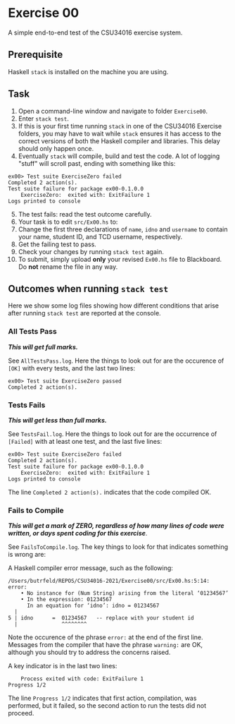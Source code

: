 # Exercise 00

A simple end-to-end test of the CSU34016 exercise system.

## Prerequisite

Haskell `stack` is installed on the machine you are using.


## Task

1. Open a command-line window and navigate to folder `Exercise00`.
2. Enter `stack test`. 
3. If this is your first time running `stack` in one of the CSU34016 Exercise folders, you may have to wait while `stack` ensures it has access to the correct versions of both the Haskell compiler and libraries. This delay should only happen once.
4. Eventually `stack` will compile, build and test the code. A lot of logging "stuff" will scroll past, ending with something like this:

```
ex00> Test suite ExerciseZero failed
Completed 2 action(s).
Test suite failure for package ex00-0.1.0.0
    ExerciseZero:  exited with: ExitFailure 1
Logs printed to console
```
5. The test fails: read the test outcome carefully. 
6. Your task is to edit `src/Ex00.hs` to:
  1. Change the first three declarations of `name`, `idno` and `username` to contain your name, student ID, and TCD username, respectively.
  2. Get the failing test to pass. 
  3. Check your changes by running `stack test` again.
7. To submit, simply upload **only** your revised `Ex00.hs` file to Blackboard. Do **not** rename the file in any way.

## Outcomes when running `stack test`

Here we show some log files showing how different conditions
that arise after running `stack test` are reported at the console.

### All Tests Pass

***This will get full marks.***


See `AllTestsPass.log`. Here the things to look out for are the occurence of `[OK]` with every tests, and the last two lines:

```
ex00> Test suite ExerciseZero passed
Completed 2 action(s).
```


### Tests Fails

***This will get less than full marks.***

See `TestsFail.log`. Here the things to look out for are the occurrence of `[Failed]` with at least one test, and the last five lines:

```
ex00> Test suite ExerciseZero failed
Completed 2 action(s).
Test suite failure for package ex00-0.1.0.0
    ExerciseZero:  exited with: ExitFailure 1
Logs printed to console
```

The line `Completed 2 action(s).` indicates that the code compiled OK.

### Fails to Compile

***This will get a mark of ZERO, 
regardless of how many lines of code were written, or days spent coding for this exercise***.

See `FailsToCompile.log`.
The key things to look for that indicates something is wrong are:

A Haskell compiler
error message, such as the following:

```
/Users/butrfeld/REPOS/CSU34016-2021/Exercise00/src/Ex00.hs:5:14: error:
    • No instance for (Num String) arising from the literal ‘01234567’
    • In the expression: 01234567
      In an equation for ‘idno’: idno = 01234567
  |
5 | idno      =  01234567   -- replace with your student id
  |              ^^^^^^^^
```

Note the occurence of the phrase `error:` at the end of the first line. 
Messages from the compiler that have the phrase `warning:` are OK, 
although you should try to address the concerns raised. 

A key indicator is in the last two lines:

```
    Process exited with code: ExitFailure 1
Progress 1/2
```

The line `Progress 1/2` indicates that first action, compilation, was performed,
but it failed, so the second action to run the tests did not proceed.


